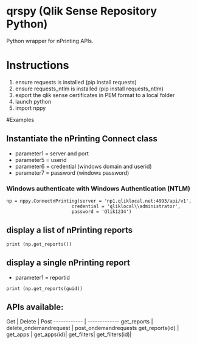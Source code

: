 # qrspy (Qlik Sense Repository Python)
Python wrapper for nPrinting APIs.

# Instructions
1. ensure requests is installed (pip install requests)
2. ensure requests_ntlm is installed (pip install requests_ntlm)
3. export the qlik sense certificates in PEM format to a local folder
4. launch python
5. import nppy

#Examples

## Instantiate the nPrinting Connect class
- parameter1 = server and port
- parameter5 = userid
- parameter6 = credential (windows domain and userid)
- parameter7 = password (windows password)

### Windows authenticate with Windows Authentication (NTLM)
```
np = nppy.ConnectnPrinting(server = 'np1.qliklocal.net:4993/api/v1', 
                        credential = 'qliklocal\\administrator', 
                        password = 'Qlik1234')
```

## display a list of nPrinting reports
```
print (np.get_reports())
```
## display a single nPrinting report
- parameter1 = reportid
```
print (np.get_reports(guid))
```

## APIs available:

Get | Delete | Post
------------ | ------------- 
get_reports | delete_ondemandrequest | post_ondemandrequests
get_reports(id) | 
get_apps | 
get_apps(id)| 
get_filters|
get_filters(id)|
